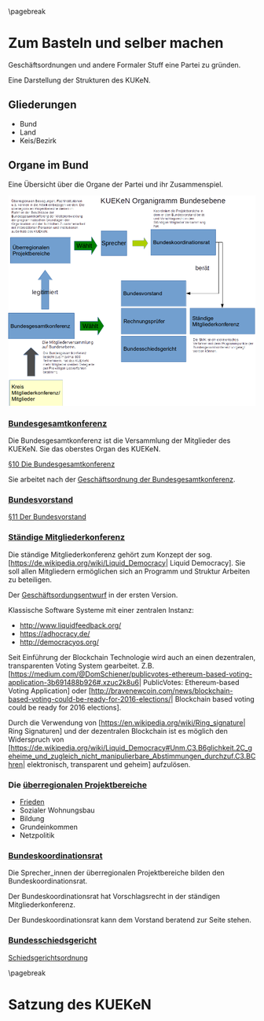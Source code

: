 \pagebreak
# Zum Basteln und selber machen

Geschäftsordnungen und andere Formaler Stuff eine Partei zu gründen.

Eine Darstellung der Strukturen des KUKeN.

Gliederungen
------------

-   Bund
-   Land
-   Keis/Bezirk

Organe im Bund
--------------

Eine Übersicht über die Organe der Partei und ihr Zusammenspiel.

![KUEKeN Organigramm](resources/Organigram-KUEKeN-Bund.png)  

### [Bundesgesamtkonferenz](/wiki/Bundesgesamtkonferenz.md)

Die Bundesgesamtkonferenz ist die Versammlung der Mitglieder des KUEKeN.
Sie das oberstes Organ des KUEKeN.

[ §10 Die
Bundesgesamtkonferenz](/wiki/Satzung#.C2.A7_10_Die_Bundesgesamtkonferenz.md)

Sie arbeitet nach der [ Geschäftsordnung der
Bundesgesamtkonferenz](/wiki/Go_Bundesgesamtkonferenz.md).

### [Bundesvorstand](/wiki/Bundesvorstand.md)

[ §11 Der
Bundesvorstand](/wiki/Satzung#.C2.A7_11_Der_Bundesvorstand.md)

### [ Ständige Mitgliederkonferenz](/wiki/Ständige_Mitgliederkonferenz.md)

Die ständige Mitgliederkonferenz gehört zum Konzept der sog.
\[<https://de.wikipedia.org/wiki/Liquid_Democracy>\| Liquid Democracy\].
Sie soll allen Mitgliedern ermöglichen sich an Programm und Struktur
Arbeiten zu beteiligen.

Der [ Geschäftsordungsentwurf](go_smk.md) in der ersten Version.

Klassische Software Systeme mit einer zentralen Instanz:

-   <http://www.liquidfeedback.org/>
-   <https://adhocracy.de/>
-   <http://democracyos.org/>

Seit Einführung der Blockchain Technologie wird auch an einen
dezentralen, transparenten Voting System gearbeitet. Z.B.
\[<https://medium.com/@DomSchiener/publicvotes-ethereum-based-voting-application-3b691488b926#.xzuc2k8u6>\|
PublicVotes: Ethereum-based Voting Application\] oder
\[<http://bravenewcoin.com/news/blockchain-based-voting-could-be-ready-for-2016-elections/>\|
Blockchain based voting could be ready for 2016 elections\].

Durch die Verwendung von
\[<https://en.wikipedia.org/wiki/Ring_signature>\| Ring Signaturen\] und
der dezentralen Blockchain ist es möglich den Widerspruch von
\[<https://de.wikipedia.org/wiki/Liquid_Democracy#Unm.C3.B6glichkeit.2C_geheime_und_zugleich_nicht_manipulierbare_Abstimmungen_durchzuf.C3.BChren>\|
elektronisch, transparent und geheim\] aufzulösen.

### Die [überregionalen Projektbereiche](überregionalen_Projektbereiche.md)

-   [Frieden](/wiki/Frieden.md)
-   Sozialer Wohnungsbau
-   Bildung
-   Grundeinkommen
-   Netzpolitik

### [Bundeskoordinationsrat](/wiki/Bundeskoordinationsrat.md)

Die Sprecher\_innen der überregionalen Projektbereiche bilden den
Bundeskoordinationsrat.

Der Bundeskoordinationsrat hat Vorschlagsrecht in der ständigen
Mitgliederkonferenz.

Der Bundeskoordinationsrat kann dem Vorstand beratend zur Seite stehen.

### [Bundesschiedsgericht](/wiki/Bundesschiedsgericht.md)

[ Schiedsgerichtsordnung](/wiki/Schiedsgerichtsordnung_Bund.md)


\pagebreak
# Satzung des KUEKeN


